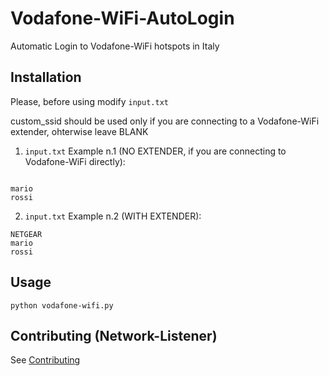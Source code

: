 # Vodafone-WiFi-AutoLogin
Automatic Login to Vodafone-WiFi hotspots in Italy

Installation
-----------
Please, before using modify `input.txt`

 custom_ssid should be used only if you are connecting to a Vodafone-WiFi extender, ohterwise leave BLANK

1. `input.txt` Example n.1 (NO EXTENDER, if you are connecting to Vodafone-WiFi directly):
```

mario
rossi
```
2. `input.txt` Example n.2 (WITH EXTENDER):
```
NETGEAR
mario
rossi
```
Usage
-----
``` 
python vodafone-wifi.py
```

Contributing (Network-Listener)
------------

See [Contributing](CONTRIBUTING.md)

